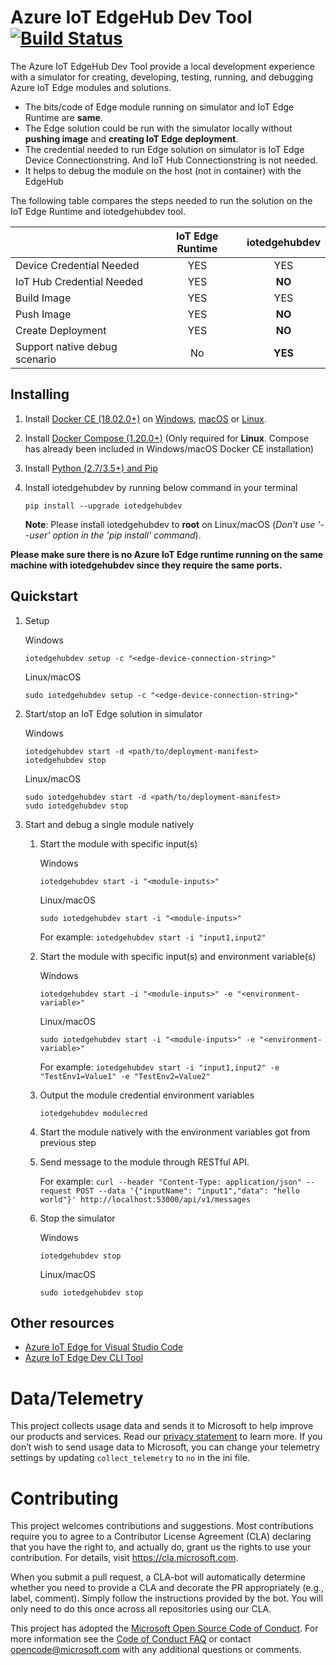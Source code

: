 # Azure IoT EdgeHub Dev Tool [![Build Status](https://travis-ci.org/Azure/iotedgehubdev.svg?branch=master)](https://travis-ci.org/Azure/iotedgehubdev)
The Azure IoT EdgeHub Dev Tool provide a local development experience with a simulator for creating, developing, testing, running, and debugging Azure IoT Edge modules and solutions.
- The bits/code of Edge module running on simulator and IoT Edge Runtime are **same**.
- The Edge solution could be run with the simulator locally without **pushing image** and **creating IoT Edge deployment**.
- The credential needed to run Edge solution on simulator is IoT Edge Device Connectionstring. And IoT Hub Connectionstring is not needed.
- It helps to debug the module on the host (not in container) with the EdgeHub

The following table compares the steps needed to run the solution on the IoT Edge Runtime and iotedgehubdev tool.

  |                     | IoT Edge Runtime | iotedgehubdev |
  | ------------------- |:----------------------------:|:-------------:|
  | Device Credential Needed | YES | YES |
  | IoT Hub Credential Needed | YES | **NO** |
  | Build Image | YES | YES |
  | Push Image | YES | **NO** |
  | Create Deployment | YES | **NO** |
  | Support native debug scenario| No | **YES** |

## Installing
1. Install [Docker CE (18.02.0+)](https://www.docker.com/community-edition) on
[Windows](https://docs.docker.com/docker-for-windows/install/), [macOS](https://docs.docker.com/docker-for-mac/install/) or [Linux](https://docs.docker.com/install/linux/docker-ce/ubuntu/#install-docker-ce).

2. Install [Docker Compose (1.20.0+)](https://docs.docker.com/compose/install/#install-compose) (Only required for **Linux**. Compose has already been included in Windows/macOS Docker CE installation)
3. Install [Python (2.7/3.5+) and Pip](https://www.python.org/)
4. Install iotedgehubdev by running below command in your terminal
    ```
    pip install --upgrade iotedgehubdev
    ```
    **Note**: Please install iotedgehubdev to **root** on Linux/macOS (*Don't use '--user' option in the 'pip install' command*).

**Please make sure there is no Azure IoT Edge runtime running on the same machine with iotedgehubdev since they require the same ports.**

## Quickstart
1. Setup

    Windows
    ```
    iotedgehubdev setup -c "<edge-device-connection-string>"
    ```

    Linux/macOS
    ```
    sudo iotedgehubdev setup -c "<edge-device-connection-string>"
    ```

2. Start/stop an IoT Edge solution in simulator

    Windows
    ```
    iotedgehubdev start -d <path/to/deployment-manifest>
    iotedgehubdev stop
    ```

    Linux/macOS
    ```
    sudo iotedgehubdev start -d <path/to/deployment-manifest>
    sudo iotedgehubdev stop
    ```

3. Start and debug a single module natively
    1. Start the module with specific input(s)

        Windows
        ```
        iotedgehubdev start -i "<module-inputs>"
        ```

        Linux/macOS
        ```
        sudo iotedgehubdev start -i "<module-inputs>"
        ```

        For example: `iotedgehubdev start -i "input1,input2"`

    2. Start the module with specific input(s) and environment variable(s)

        Windows
        ```
        iotedgehubdev start -i "<module-inputs>" -e "<environment-variable>"
        ```

        Linux/macOS
        ```
        sudo iotedgehubdev start -i "<module-inputs>" -e "<environment-variable>"
        ```

        For example: `iotedgehubdev start -i "input1,input2" -e "TestEnv1=Value1" -e "TestEnv2=Value2"`

    3. Output the module credential environment variables

        ```
        iotedgehubdev modulecred
        ```

    4. Start the module natively with the environment variables got from previous step
    5. Send message to the module through RESTful API. 

        For example:
        `curl --header "Content-Type: application/json" --request POST --data '{"inputName": "input1","data": "hello world"}' http://localhost:53000/api/v1/messages`
    6. Stop the simulator

        Windows
        ```
        iotedgehubdev stop
        ```

        Linux/macOS
        ```
        sudo iotedgehubdev stop
        ```
 
## Other resources
- [Azure IoT Edge for Visual Studio Code](https://github.com/microsoft/vscode-azure-iot-edge)
- [Azure IoT Edge Dev CLI Tool](https://github.com/azure/iotedgedev)

# Data/Telemetry
This project collects usage data and sends it to Microsoft to help improve our products and services. Read our [privacy statement](http://go.microsoft.com/fwlink/?LinkId=521839) to learn more. 
If you don’t wish to send usage data to Microsoft, you can change your telemetry settings by updating `collect_telemetry` to `no` in the ini file.

# Contributing

This project welcomes contributions and suggestions. Most contributions require you to
agree to a Contributor License Agreement (CLA) declaring that you have the right to,
and actually do, grant us the rights to use your contribution. For details, visit
https://cla.microsoft.com.

When you submit a pull request, a CLA-bot will automatically determine whether you need
to provide a CLA and decorate the PR appropriately (e.g., label, comment). Simply follow the
instructions provided by the bot. You will only need to do this once across all repositories using our CLA.

This project has adopted the [Microsoft Open Source Code of Conduct](https://opensource.microsoft.com/codeofconduct/).
For more information see the [Code of Conduct FAQ](https://opensource.microsoft.com/codeofconduct/faq/)
or contact [opencode@microsoft.com](mailto:opencode@microsoft.com) with any additional questions or comments.